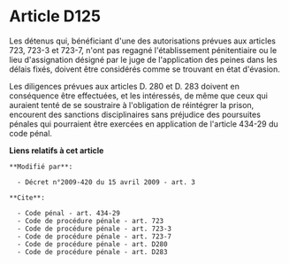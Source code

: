 # Article D125

Les détenus qui, bénéficiant d'une des autorisations prévues aux articles 723, 
723-3 et 723-7, n'ont pas regagné l'établissement pénitentiaire ou le lieu d'assignation désigné par le juge de l'application
des peines dans les délais fixés, doivent être considérés comme se trouvant en état d'évasion. 

Les diligences prévues aux articles D. 280 et D. 283 doivent en conséquence être effectuées, et les intéressés, de même que
ceux qui auraient tenté de se soustraire à l'obligation de réintégrer la prison, encourent des sanctions disciplinaires sans
préjudice des poursuites pénales qui pourraient être exercées en application de l'article 434-29 du code pénal.

**Liens relatifs à cet article**

	**Modifié par**:

	  - Décret n°2009-420 du 15 avril 2009 - art. 3

	**Cite**:

	  - Code pénal - art. 434-29
	  - Code de procédure pénale - art. 723
	  - Code de procédure pénale - art. 723-3
	  - Code de procédure pénale - art. 723-7
	  - Code de procédure pénale - art. D280
	  - Code de procédure pénale - art. D283
